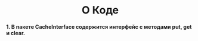 <h1 align="center">О Коде</h1>
<h4>1. В пакете CacheInterface содержится интерфейс с методами put, get и clear.<h4>

